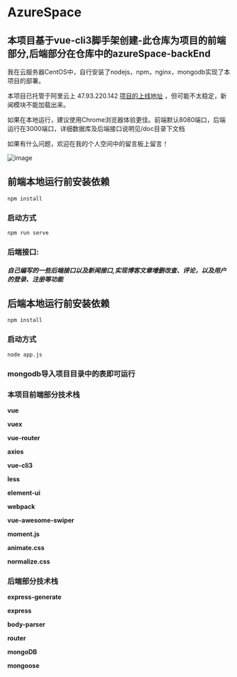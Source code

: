 # AzureSpace

## 本项目基于vue-cli3脚手架创建-此仓库为项目的前端部分,后端部分在仓库中的azureSpace-backEnd

我在云服务器CentOS中，自行安装了nodejs，npm，nginx，mongodb实现了本项目的部署。

本项目已托管于阿里云上 47.93.220.142 [项目的上线地址](47.93.220.142) ，但可能不太稳定，新闻模块不能加载出来。

如果在本地运行，建议使用Chrome浏览器体验更佳。前端默认8080端口，后端运行在3000端口，详细数据库及后端接口说明见/doc目录下文档

如果有什么问题，欢迎在我的个人空间中的留言板上留言！

![image](https://github.com/Azure33/azureSpace/blob/master/doc/azurespace.gif)

## 前端本地运行前安装依赖

```
npm install
```

### 启动方式

```
npm run serve
```

### 后端接口: 

#####     自己编写的一些后端接口以及新闻接口,实现博客文章增删改查、评论，以及用户的登录、注册等功能

## 后端本地运行前安装依赖

```
npm install
```

### 启动方式

```
node app.js
```

### mongodb导入项目目录中的表即可运行

### 本项目前端部分技术栈

**vue**

**vuex**

**vue-router** 

**axios**

**vue-cli3**

**less** 

**element-ui**

**webpack**

**vue-awesome-swiper**

**moment.js**

**animate.css**

**normalize.css**

### 后端部分技术栈

**express-generate**

**express** 

**body-parser**

**router**

**mongoDB**

**mongoose**